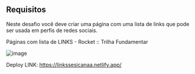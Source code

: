 <h2>Requisitos</h2>
Neste desafio você deve criar uma página com uma lista de links que pode ser usada em perfis de redes sociais.

Páginas com lista de LINKS - Rocket :: Trilha Fundamentar

![image](https://user-images.githubusercontent.com/105944368/193345337-69caf6b0-b1ae-41e3-b07d-44ac6273a555.png)

Deploy
LINK: https://linkssesicanaa.netlify.app/
